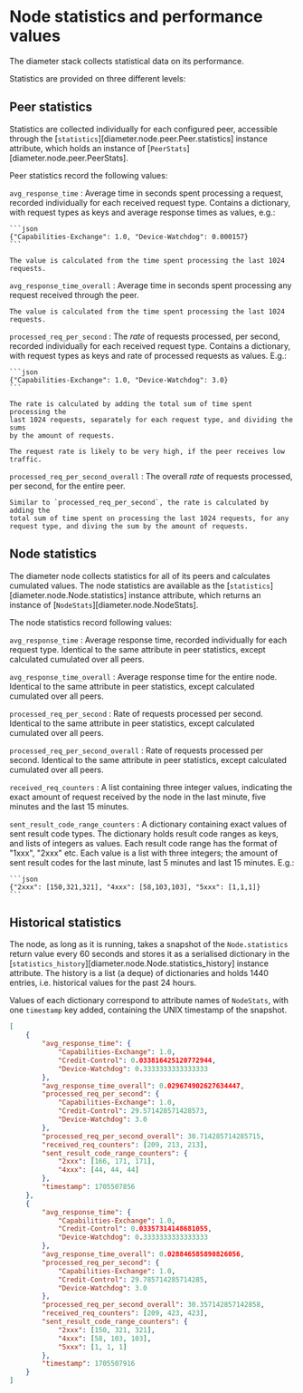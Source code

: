 # Node statistics and performance values

The diameter stack collects statistical data on its performance.

Statistics are provided on three different levels:

## Peer statistics

Statistics are collected individually for each configured peer, accessible 
through the [`statistics`][diameter.node.peer.Peer.statistics] instance 
attribute, which holds an instance of [`PeerStats`][diameter.node.peer.PeerStats].

Peer statistics record the following values:

`avg_response_time`
:   Average time in seconds spent processing a request, recorded individually
    for each received request type. Contains a dictionary, with request types
    as keys and average response times as values, e.g.:

    ```json
    {"Capabilities-Exchange": 1.0, "Device-Watchdog": 0.000157}
    ```

    The value is calculated from the time spent processing the last 1024 
    requests.

`avg_response_time_overall`
:   Average time in seconds spent processing any request received through the 
    peer.

    The value is calculated from the time spent processing the last 1024 
    requests.

`processed_req_per_second`
:   The *rate* of requests processed, per second, recorded individually for 
    each received request type. Contains a dictionary, with request types as
    keys and rate of processed requests as values. E.g.:

    ```json
    {"Capabilities-Exchange": 1.0, "Device-Watchdog": 3.0}
    ```

    The rate is calculated by adding the total sum of time spent processing the
    last 1024 requests, separately for each request type, and dividing the sums
    by the amount of requests. 

    The request rate is likely to be very high, if the peer receives low 
    traffic.

`processed_req_per_second_overall`
:   The overall *rate* of requests processed, per second, for the entire peer.

    Similar to `processed_req_per_second`, the rate is calculated by adding the
    total sum of time spent on processing the last 1024 requests, for any 
    request type, and diving the sum by the amount of requests.


## Node statistics

The diameter node collects statistics for all of its peers and calculates 
cumulated values. The node statistics are available as the 
[`statistics`][diameter.node.Node.statistics] instance attribute, which returns 
an instance of [`NodeStats`][diameter.node.NodeStats].

The node statistics record following values:

`avg_response_time`
:   Average response time, recorded individually for each request type. 
    Identical to the same attribute in peer statistics, except calculated 
    cumulated over all peers.

`avg_response_time_overall`
:   Average response time for the entire node.
    Identical to the same attribute in peer statistics, except calculated 
    cumulated over all peers.

`processed_req_per_second`
:   Rate of requests processed per second. Identical to the same attribute in 
    peer statistics, except calculated cumulated over all peers.

`processed_req_per_second_overall`
:   Rate of requests processed per second. Identical to the same attribute in 
    peer statistics, except calculated cumulated over all peers.

`received_req_counters`
:   A list containing three integer values, indicating the exact amount of 
    request received by the node in the last minute, five minutes and the last
    15 minutes.

`sent_result_code_range_counters`
:   A dictionary containing exact values of sent result code types. The 
    dictionary holds result code ranges as keys, and lists of integers as 
    values. Each result code range has the format of "1xxx", "2xxx" etc. Each
    value is a list with three integers; the amount of sent result codes for 
    the last minute, last 5 minutes and last 15 minutes. E.g.:

    ```json
    {"2xxx": [150,321,321], "4xxx": [58,103,103], "5xxx": [1,1,1]}
    ```


## Historical statistics

The node, as long as it is running, takes a snapshot of the `Node.statistics` 
return value every 60 seconds and stores it as a serialised dictionary in the
[`statistics_history`][diameter.node.Node.statistics_history] 
instance attribute. The history is a list (a deque) of dictionaries and holds 
1440 entries, i.e. historical values for the past 24 hours.

Values of each dictionary correspond to attribute names of `NodeStats`, with
one `timestamp` key added, containing the UNIX timestamp of the snapshot.

```json
[
    {
        "avg_response_time": {
            "Capabilities-Exchange": 1.0,
            "Credit-Control": 0.033816425120772944,
            "Device-Watchdog": 0.3333333333333333
        },
        "avg_response_time_overall": 0.029674902627634447,
        "processed_req_per_second": {
            "Capabilities-Exchange": 1.0,
            "Credit-Control": 29.571428571428573,
            "Device-Watchdog": 3.0
        },
        "processed_req_per_second_overall": 30.714285714285715,
        "received_req_counters": [209, 213, 213],
        "sent_result_code_range_counters": {
            "2xxx": [166, 171, 171],
            "4xxx": [44, 44, 44]
        },
        "timestamp": 1705507856
    },
    {
        "avg_response_time": {
            "Capabilities-Exchange": 1.0,
            "Credit-Control": 0.03357314148681055,
            "Device-Watchdog": 0.3333333333333333
        },
        "avg_response_time_overall": 0.028846585890826056,
        "processed_req_per_second": {
            "Capabilities-Exchange": 1.0,
            "Credit-Control": 29.785714285714285,
            "Device-Watchdog": 3.0
        },
        "processed_req_per_second_overall": 30.357142857142858,
        "received_req_counters": [209, 423, 423],
        "sent_result_code_range_counters": {
            "2xxx": [150, 321, 321],
            "4xxx": [58, 103, 103],
            "5xxx": [1, 1, 1]
        },
        "timestamp": 1705507916
    }
]
```